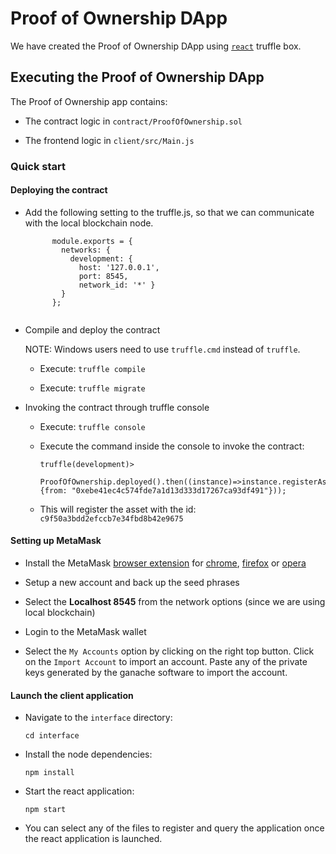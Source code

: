 # Proof of Ownership DApp

We have created the Proof of Ownership DApp using [`react`](https://truffleframework.com/boxes/react) truffle box.


## Executing the Proof of Ownership DApp 

The Proof of Ownership app contains:

* The contract logic in `contract/ProofOfOwnership.sol`

* The frontend logic in  `client/src/Main.js`


### Quick start

#### Deploying the contract


* Add the following setting to the truffle.js, so that we can communicate with the local blockchain node.
   
  ```
        module.exports = { 
          networks: { 
            development: { 
              host: '127.0.0.1', 
              port: 8545, 
              network_id: '*' } 
          } 
        };
        
  ```

* Compile and deploy the contract  

    NOTE: Windows users need to use `truffle.cmd` instead of `truffle`.

  * Execute: `truffle compile`
   
  * Execute: `truffle migrate`
  
* Invoking the contract through truffle console
   
  * Execute: `truffle console`
  
  * Execute the command inside the console to invoke the contract:
  
       ```          
       truffle(development)>  
       
       ProofOfOwnership.deployed().then((instance)=>instance.registerAsset("c9f50a3bdd2efccb7e34fbd8b42e9675", {from: "0xebe41ec4c574fde7a1d13d333d17267ca93df491"}));
       
       ```
  * This will register the asset with the id: `c9f50a3bdd2efccb7e34fbd8b42e9675`

#### Setting up MetaMask

* Install the MetaMask [browser extension](https://metamask.io) for [chrome](https://chrome.google.com/webstore/detail/metamask/nkbihfbeogaeaoehlefnkodbefgpgknn), [firefox](https://addons.mozilla.org/en-US/firefox/addon/ether-metamask/) or [opera](https://addons.opera.com/en/extensions/details/metamask/)

* Setup a new account and back up the seed phrases

* Select the **Localhost 8545** from the network options  (since we are using local blockchain)

* Login to the MetaMask wallet

* Select the `My Accounts` option by clicking on the right top button. Click on the `Import Account` to import an account. Paste any of the private keys generated by the ganache software to import the account.



#### Launch the client application

* Navigate to the `interface` directory:
    
    ```
    cd interface
    
    ```
* Install the node dependencies:
    ```
    npm install

    ```   
* Start the react application:

    ```
    npm start
    ```
    
* You can select any of the files to register and query the application once the react application is launched.
    

